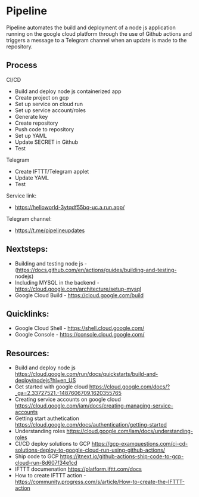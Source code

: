 # Pipeline

Pipeline automates the build and deployment of a node js application running on the google cloud platform through the use of Github actions and triggers a message to a Telegram channel when an update is made to the repository.

## Process 

CI/CD
- Build and deploy node js containerized app
- Create project on gcp
- Set up service on cloud run 
- Set up service account/roles 
- Generate key
- Create repository 
- Push code to repository
- Set up YAML 
- Update SECRET in Github
- Test 

Telegram 
- Create IFTTT/Telegram applet 
- Update YAML 
- Test 

Service link:
- https://helloworld-3ytqdf55bq-uc.a.run.app/

Telegram channel:
- https://t.me/pipelineupdates

## Nextsteps:
- Building and testing node js - (https://docs.github.com/en/actions/guides/building-and-testing-
nodejs)
- Including MYSQL in the backend - https://cloud.google.com/architecture/setup-mysql
- Google Cloud Build - https://cloud.google.com/build

## Quicklinks: 
- Google Cloud Shell - https://shell.cloud.google.com/
- Google Console - https://console.cloud.google.com/

## Resources:
- Build and deploy node js https://cloud.google.com/run/docs/quickstarts/build-and-deploy/nodejs?hl=en_US
- Get started with google cloud https://cloud.google.com/docs/?_ga=2.33727521.-1487606709.1620355765
- Creating service accounts on google cloud https://cloud.google.com/iam/docs/creating-managing-service-accounts
- Getting start authetication https://cloud.google.com/docs/authentication/getting-started
- Understanding roles https://cloud.google.com/iam/docs/understanding-roles
- CI/CD deploy solutions to GCP https://gcp-examquestions.com/ci-cd-solutions-deploy-to-google-cloud-run-using-github-actions/
- Ship code to GCP https://itnext.io/github-actions-ship-code-to-gcp-cloud-run-8d607f34e1cd
- IFTTT documenation https://platform.ifttt.com/docs
- How to create IFTTT action - https://community.progress.com/s/article/How-to-create-the-IFTTT-action
